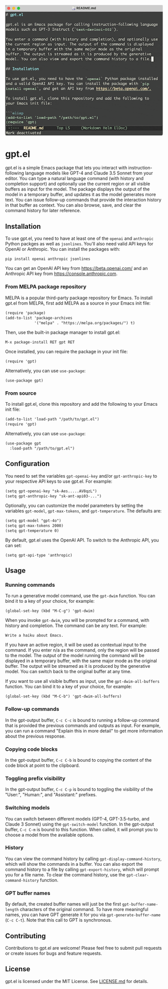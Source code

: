 <p align="center">
  <img src="gpt.gif" alt="gpt.el demo" width="600"/>
</p>

# gpt.el

gpt.el is a simple Emacs package that lets you interact with instruction-following language models like GPT-4 and Claude 3.5 Sonnet from your editor. You can type a natural language command (with history and completion support) and optionally use the current region or all visible buffers as input for the model. The package displays the output of the model in a temporary buffer, and updates it as the model generates more text. You can issue follow-up commands that provide the interaction history in that buffer as context. You can also browse, save, and clear the command history for later reference.

## Installation

To use gpt.el, you need to have at least one of the `openai` and `anthropic` Python packges as well as `jsonlines`. You'll also need valid API keys for OpenAI or Anthropic. You can install the packages with:

```
pip install openai anthropic jsonlines
```

You can get an OpenAI API key from https://beta.openai.com/ and an Anthropic API key from https://console.anthropic.com.

### From MELPA package repository

MELPA is a popular third-party package repository for Emacs. To install gpt.el from MELPA, first add MELPA as a source in your Emacs init file:

```elisp
(require 'package)
(add-to-list 'package-archives
             '("melpa" . "https://melpa.org/packages/") t)
```

Then, use the built-in package manager to install gpt.el:

```
M-x package-install RET gpt RET
```

Once installed, you can require the package in your init file:

```elisp
(require 'gpt)
```

Alternatively, you can use `use-package`:

```elisp
(use-package gpt)
```

### From source

To install gpt.el, clone this repository and add the following to your Emacs init file:

```elisp
(add-to-list 'load-path "/path/to/gpt.el")
(require 'gpt)
```

Alternatively, you can use `use-package`:

```elisp
(use-package gpt
  :load-path "/path/to/gpt.el")
```

## Configuration

You need to set the variables `gpt-openai-key` and/or `gpt-anthropic-key` to your respective API keys to use gpt.el. For example:

```elisp
(setq gpt-openai-key "sk-Aes.....AV8qzL")
(setq gpt-anthropic-key "sk-ant-api03-...")
```

Optionally, you can customize the model parameters by setting the variables `gpt-model`, `gpt-max-tokens`, and `gpt-temperature`. The defaults are:

```elisp
(setq gpt-model "gpt-4o")
(setq gpt-max-tokens 2000)
(setq gpt-temperature 0)
```

By default, gpt.el uses the OpenAI API. To switch to the Anthropic API, you can set:

```elisp
(setq gpt-api-type 'anthropic)
```

## Usage

### Running commands

To run a generative model command, use the `gpt-dwim` function. You can bind it to a key of your choice, for example:

```elisp
(global-set-key (kbd "M-C-g") 'gpt-dwim)
```

When you invoke `gpt-dwim`, you will be prompted for a command, with history and completion. The command can be any text. For example:

```
Write a haiku about Emacs.
```

If you have an active region, it will be used as contextual input to the command. If you enter n/a as the command, only the region will be passed to the model. The output of the model running the command will be displayed in a temporary buffer, with the same major mode as the original buffer. The output will be streamed as it is produced by the generative model. You can switch back to the original buffer at any time.

If you want to use all visible buffers as input, use the `gpt-dwim-all-buffers` function. You can bind it to a key of your choice, for example:

```elisp
(global-set-key (kbd "M-C-b") 'gpt-dwim-all-buffers)
```

### Follow-up commands

In the gpt-output buffer, `C-c C-c` is bound to running a follow-up command that is provided the previous commands and outputs as input. For example, you can run a command "Explain this in more detail" to get more information about the previous response.

### Copying code blocks

In the gpt-output buffer, `C-c C-b` is bound to copying the content of the code block at point to the clipboard.

### Toggling prefix visibility

In the gpt-output buffer, `C-c C-p` is bound to toggling the visibility of the "User:", "Human:", and "Assistant:" prefixes.

### Switching models

You can switch between different models (GPT-4, GPT-3.5-turbo, and Claude 3 Sonnet) using the `gpt-switch-model` function. In the gpt-output buffer, `C-c C-m` is bound to this function. When called, it will prompt you to choose a model from the available options.

### History

You can view the command history by calling `gpt-display-command-history`, which will show the commands in a buffer. You can also export the command history to a file by calling `gpt-export-history`, which will prompt you for a file name. To clear the command history, use the `gpt-clear-command-history` function.

### GPT buffer names

By default, the created buffer names will just be the first `gpt-buffer-name-length` characters of the original command. To have more meaningful names, you can have GPT generate it for you via `gpt-generate-buffer-name` (`C-c C-t`). Note that this call to GPT is synchronous. 

## Contributing

Contributions to gpt.el are welcome! Please feel free to submit pull requests or create issues for bugs and feature requests.

## License

gpt.el is licensed under the MIT License. See [LICENSE.md](LICENSE.md) for details.
